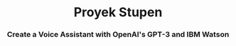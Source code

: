 <h1 align="center">Proyek Stupen</h1>
<h3 align="center">Create a Voice Assistant with OpenAI's GPT-3 and IBM Watson</h3>


<p align="left">
</p>
